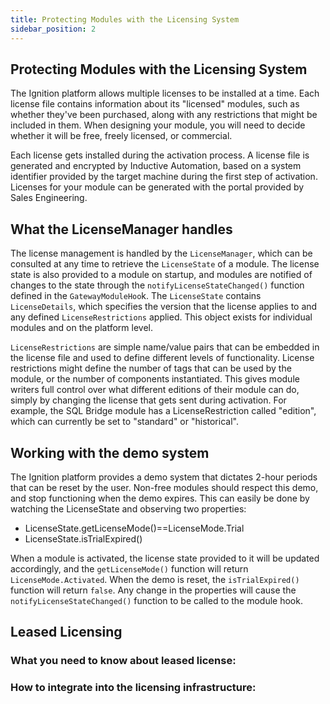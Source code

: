 ```yaml
---
title: Protecting Modules with the Licensing System
sidebar_position: 2
---
```


## Protecting Modules with the Licensing System

The Ignition platform allows multiple licenses to be installed at a time. Each license file contains information about its "licensed" modules, such as whether they've been purchased, along with any restrictions that might be included in them. When designing your module, you will need to decide whether it will be free, freely licensed, or commercial.

Each license gets installed during the activation process. A license file is generated and encrypted by Inductive Automation, based on a system identifier provided by the target machine during the first step of activation. Licenses for your module can be generated with the portal provided by Sales Engineering.

## What the LicenseManager handles

The license management is handled by the `LicenseManager`, which can be consulted at any time to retrieve the `LicenseState` of a module. The license state is also provided to a module on startup, and modules are notified of changes to the state through the `notifyLicenseStateChanged()` function defined in the `GatewayModuleHoo`k.
The `LicenseState` contains `LicenseDetails`, which specifies the version that the license applies to and any defined `LicenseRestrictions` applied. This object exists for individual modules and on the platform level.

`LicenseRestrictions` are simple name/value pairs that can be embedded in the license file and used to define different levels of functionality. License restrictions might define the number of tags that can be used by the module, or the number of components instantiated. This gives module writers full control over what different editions of their module can do, simply by changing the license that gets sent during activation. For example, the SQL Bridge module has a LicenseRestriction called "edition", which can currently be set to "standard" or "historical". 

## Working with the demo system

The Ignition platform provides a demo system that dictates 2-hour periods that can be reset by the user. Non-free modules should respect this demo, and stop functioning when the demo expires. This can easily be done by watching the LicenseState and observing two properties:
* LicenseState.getLicenseMode()==LicenseMode.Trial
* LicenseState.isTrialExpired()

When a module is activated, the license state provided to it will be updated accordingly, and the `getLicenseMode()` function will return `LicenseMode.Activated`. When the demo is reset, the `isTrialExpired()` function will return `false`. Any change in the properties will cause the `notifyLicenseStateChanged()` function to be called to the module hook.

## Leased Licensing

### What you need to know about leased license:

### How to integrate into the licensing infrastructure:
